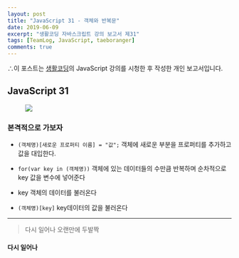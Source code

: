 ```yaml
---
layout: post
title: "JavaScript 31 - 객체와 반복문"
date: 2019-06-09
excerpt: "생활코딩 자바스크립트 강의 보고서 제31"
tags: [TeamLog, JavaScript, taeboranger]
comments: true
---
```


∴이 포스트는 [생활코딩](https://www.youtube.com/playlist?list=PLuHgQVnccGMBB348PWRN0fREzYcYgFybf)의 JavaScript 강의를 시청한 후 작성한 개인 보고서입니다.

## JavaScript 31

<figure class="half">
    <a href="https://www.lform.com/_assets/packages/wp/assets/uploaded/2017/08/lform_javascript_blog_header_image-1600x1080.jpg"><img src="https://www.lform.com/_assets/packages/wp/assets/uploaded/2017/08/lform_javascript_blog_header_image-1600x1080.jpg"></a>
</figure>

### 본격적으로 가보자

* `(객체명)[새로운 프로퍼티 이름] = "값";`
객체에 새로운 부분을 프로퍼티를 추가하고 값을 대입한다.

* `for(var key in (객체명))`
객체에 있는 데이터들의 수만큼 반복하며 순차적으로 key 값을 변수에 넣어준다

* key
객체의 데이터를 불러온다

* `(객체명)[key]`
key데이터의 값을 불러온다

---
>다시 일어나 오랜만에 두발짝

#### 다시 일어나
